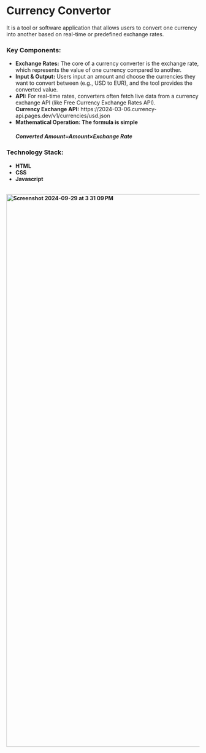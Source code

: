<h1>Currency Convertor</h1>
It is a tool or software application that allows users to convert one currency into another based on real-time or predefined exchange rates. 
<h3>Key Components:</h3>
<ul>
  <li><b>Exchange Rates:</b> The core of a currency converter is the exchange rate, which represents the value of one currency compared to another.</li>
  <li><b>Input & Output:</b> Users input an amount and choose the currencies they want to convert between (e.g., USD to EUR), and the tool provides the converted value.</li>
  <li><b>API:</b> For real-time rates, converters often fetch live data from a currency exchange API (like Free Currency Exchange Rates API).</li>
    <b>Currency Exchange API:</b> https://2024-03-06.currency-api.pages.dev/v1/currencies/usd.json
  <li><b>Mathematical Operation:<b> The formula is simple</li>
  <h5>Converted Amount=Amount×Exchange Rate</h5> 
</ul>
<h3>Technology Stack:</h3>
<ul>
  <li>HTML</li>
  <li>CSS</li>
  <li>Javascript</li>
</ul>
<br>
<img width="1440" alt="Screenshot 2024-09-29 at 3 31 09 PM" src="https://github.com/user-attachments/assets/bd4457e1-beef-46aa-a7e9-e17ec227a65e">
